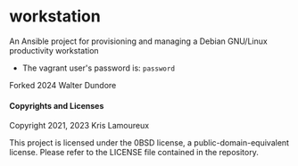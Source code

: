 # workstation
An Ansible project for provisioning and managing a Debian GNU/Linux productivity workstation

- The vagrant user's password is: `password`



Forked 2024 Walter Dundore

#### Copyrights and Licenses
Copyright 2021, 2023  Kris Lamoureux

This project is licensed under the 0BSD license, a public-domain-equivalent license. Please refer to the LICENSE file contained in the repository.